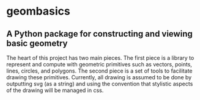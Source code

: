 # geombasics
## A Python package for constructing and viewing basic geometry

The heart of this project has two main pieces.
The first piece is a library to represent and compute with geometric primitives such as vectors, points, lines, circles, and polygons.
The second piece is a set of tools to facilitate drawing these primitives.
Currently, all drawing is assumed to be done by outputting svg (as a string) and using the convention that stylistic aspects of the drawing will be managed in css.
